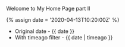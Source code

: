 ---
---

Welcome to My Home Page part II

{% assign date = '2020-04-13T10:20:00Z' %}

- Original date - {{ date }}
- With timeago filter - {{ date | timeago }}
